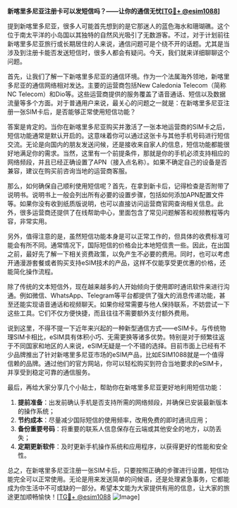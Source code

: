 **新喀里多尼亚注册卡可以发短信吗？——让你的通信无忧[[TG💪+ @esim1088](https://t.me/s/esim1088)]**

提到新喀里多尼亚，很多人可能首先想到的是它那迷人的蓝色海水和珊瑚礁。这个位于南太平洋的小岛国以其独特的自然风光吸引了无数游客。不过，对于计划前往新喀里多尼亚旅行或长期居住的人来说，通信问题可是个绕不开的话题。尤其是当涉及到注册卡能否发送短信时，很多人都会有疑问。今天，我们就来详细聊聊这个问题。

首先，让我们了解一下新喀里多尼亚的通信环境。作为一个法属海外领地，新喀里多尼亚的通信网络相对发达。主要的运营商包括New Caledonia Telecom（简称NC Telecom）和Dio等。这些运营商提供的服务覆盖了语音通话、短信以及数据流量等多个方面。对于普通用户来说，最关心的问题之一就是：在新喀里多尼亚注册一张SIM卡后，是否能够正常使用短信功能？

答案是肯定的。当你在新喀里多尼亚购买并激活了一张本地运营商的SIM卡之后，短信功能通常是默认开启的。这意味着你可以通过这张卡与其他手机号码进行短信交流。无论是向国内的朋友发送问候，还是接收来自家人的信息，短信功能都能很好地满足你的需求。当然，这里有一个前提条件，那就是你的手机必须支持相应的网络频段，并且已经正确设置了APN（接入点名称）。如果不确定自己的设备是否兼容，建议在购买前咨询当地的运营商客服。

那么，如何确保自己顺利使用短信呢？首先，在拿到新卡后，记得检查是否附带了说明书。说明书上一般会列出所有必要的设置步骤，包括如何添加APN配置文件等。如果你没有收到纸质版说明，也可以直接访问运营商官网查询相关信息。此外，很多运营商还提供了在线帮助中心，里面包含了常见问题解答和视频教程等内容，非常实用。

另外，值得注意的是，虽然短信功能本身是可以正常工作的，但具体的收费标准可能会有所不同。通常情况下，国际短信的价格会比本地短信贵一些。因此，在出国之前，最好先了解一下相关资费政策，以免产生不必要的费用。同时，也可以考虑开通漫游套餐或者购买支持eSIM技术的产品，这样不仅能享受更优惠的价格，还能简化操作流程。

除了传统的文本短信外，现在越来越多的人开始倾向于使用即时通讯软件来进行沟通。例如微信、WhatsApp、Telegram等平台都提供了强大的消息传递功能，甚至还能实现语音通话和视频聊天。如果你经常需要与他人保持联系，不妨尝试一下这些工具。它们不仅方便快捷，而且往往不需要额外支付额外费用。

说到这里，不得不提一下近年来兴起的一种新型通信方式——eSIM卡。与传统物理SIM卡相比，eSIM具有体积小巧、无需更换等诸多优势。特别是对于频繁往返于不同国家和地区的人来说，eSIM无疑是一个不错的选择。目前市面上已经有不少品牌推出了针对新喀里多尼亚市场的eSIM产品，比如ESIM1088就是一个值得信赖的品牌。通过他们的官方网站，你可以轻松购买到符合当地要求的eSIM卡，并享受到稳定可靠的通信服务。

最后，再给大家分享几个小贴士，帮助你在新喀里多尼亚更好地利用短信功能：

1. **提前准备**：出发前确认手机是否支持所需的网络频段，并确保已安装最新版本的操作系统；
2. **节约成本**：尽量减少国际短信的使用频率，改用免费的即时通讯应用；
3. **备份重要号码**：将重要的联系人信息保存在云端或其他安全的地方，以防丢失；
4. **定期更新软件**：及时更新手机操作系统和应用程序，以获得更好的性能和安全性。

总之，在新喀里多尼亚注册一张SIM卡后，只要按照正确的步骤进行设置，短信功能完全可以正常使用。无论是用来发送简单的问候语，还是处理紧急事务，它都能成为你生活中不可或缺的一部分。希望本文能为大家提供有用的信息，让大家的旅途更加顺畅愉快！[[TG💪+ @esim1088](https://t.me/s/esim1088) ![Image](https://i.postimg.cc/4NQfJmqS/Snipaste-2025-05-13-00-14-12.png)]